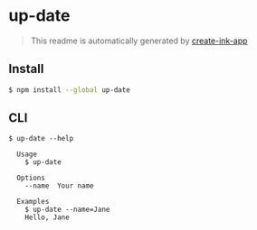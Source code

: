 # up-date

> This readme is automatically generated by [create-ink-app](https://github.com/vadimdemedes/create-ink-app)

## Install

```bash
$ npm install --global up-date
```

## CLI

```
$ up-date --help

  Usage
    $ up-date

  Options
    --name  Your name

  Examples
    $ up-date --name=Jane
    Hello, Jane
```
